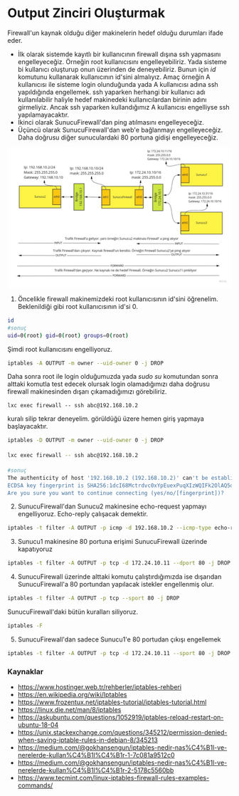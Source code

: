 # Output Zinciri Oluşturmak


Firewall'un kaynak olduğu diğer makinelerin hedef olduğu durumları ifade eder.

- İlk olarak sistemde kayıtlı bir kullanıcının firewall dışına ssh yapmasını engelleyeceğiz. Örneğin root kullanıcısını engelleyebiliriz. Yada sisteme bi kullanıcı oluşturup onun üzerinden de deneyebiliriz. Bunun için _id_ komutunu kullanarak kullanıcının id'sini almalıyız. Amaç örneğin A kullanıcısı ile sisteme login olunduğunda yada A kullanıcısı adına ssh yapıldığında engellemek. ssh yaparken herhangi bir kullanıcı adı kullanılabilir haliyle hedef makinedeki kullanıcılardan birinin adını girmeliyiz. Ancak ssh yaparken kullandığımız A kullanıcısı engelliyse ssh yapılamayacaktır. 
- İkinci olarak SunucuFirewall'dan ping atılmasını engelleyeceğiz.
- Üçüncü olarak SunucuFirewall'dan web'e bağlanmayı engelleyeceğiz. Daha doğrusu diğer sunuculardaki 80 portuna gidişi engelleyeceğiz.

![NetworkIptables.jpg](files/NetworkIptables.jpg)

1. Öncelikle firewall makinemizdeki root kullanıcısının id'sini öğrenelim. 
Beklenildiği gibi root kullanıcısının id'si 0.


```bash
id
#sonuç
uid=0(root) gid=0(root) groups=0(root)
```
Şimdi root kullanıcısını engelliyoruz.

```bash
iptables -A OUTPUT -m owner --uid-owner 0 -j DROP
```

Daha sonra root ile login olduğumuzda yada _sudo su_ komutundan sonra alttaki komutla test edecek olursak login olamadığımızı daha doğrusu firewall makinesinden dışarı çıkamadığımızı görebiliriz.

```
lxc exec firewall -- ssh abc@192.168.10.2
```
kuralı silip tekrar deneyelim. görüldüğü üzere hemen giriş yapmaya başlayacaktır.

```bash
iptables -D OUTPUT -m owner --uid-owner 0 -j DROP

lxc exec firewall -- ssh abc@192.168.10.2

#sonuç
The authenticity of host '192.168.10.2 (192.168.10.2)' can't be established.
ECDSA key fingerprint is SHA256:1dcI68Mctrdvc0xYpEuexPuqXIzWQIFk2OlAQ5qzJQ8.
Are you sure you want to continue connecting (yes/no/[fingerprint])?

```

2. SunucuFirewall'dan Sunucu2 makinesine echo-request yapmayı engelliyoruz. Echo-reply çalışacak demektir.

```bash
iptables -t filter -A OUTPUT -p icmp -d 192.168.10.2 --icmp-type echo-request -j DROP
```


3. Sunucu1 makinesine 80 portuna erişimi SunucuFirewall üzerinde kapatıyoruz

```bash
iptables -t filter -A OUTPUT -p tcp -d 172.24.10.11 --dport 80 -j DROP

```

4. SunucuFirewall üzerinde alttaki komutu çalıştırdığımızda  ise dışarıdan SunucuFirewall'a 80 portundan yapılacak istekler engellenmiş olur.

```bash
iptables -t filter -A OUTPUT -p tcp --sport 80 -j DROP
```

SunucuFirewall'daki bütün kuralları siliyoruz.

```bash
iptables -F

```

5. SunucuFirewall'dan sadece Sunucu1'e 80 portudan çıkışı engellemek

```bash
iptables -t filter -A OUTPUT -p tcp -d 172.24.10.11 --sport 80 -j DROP

```

### Kaynaklar
- https://www.hostinger.web.tr/rehberler/iptables-rehberi
- https://en.wikipedia.org/wiki/Iptables
- https://www.frozentux.net/iptables-tutorial/iptables-tutorial.html
- https://linux.die.net/man/8/iptables
- https://askubuntu.com/questions/1052919/iptables-reload-restart-on-ubuntu-18-04
- https://unix.stackexchange.com/questions/345212/permission-denied-when-saving-iptable-rules-in-debian-8/345213
- https://medium.com/@gokhansengun/iptables-nedir-nas%C4%B1l-ve-nerelerde-kullan%C4%B1l%C4%B1r-1-7c081a9512c0
- https://medium.com/@gokhansengun/iptables-nedir-nas%C4%B1l-ve-nerelerde-kullan%C4%B1l%C4%B1r-2-5178c5560bb
- https://www.tecmint.com/linux-iptables-firewall-rules-examples-commands/
